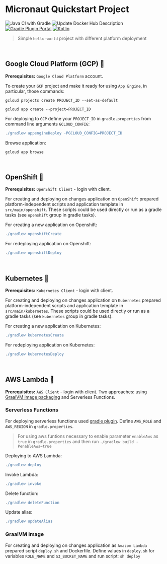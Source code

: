 # Micronaut Quickstart Project
![Java CI with Gradle](https://github.com/ElinaValieva/micronaut-quickstart/workflows/Java%20CI%20with%20Gradle/badge.svg?branch=master)
![Update Docker Hub Description](https://github.com/ElinaValieva/micronaut-quickstarts/workflows/Update%20Docker%20Hub%20Description/badge.svg?branch=master)
[![Gradle Plugin Portal](https://img.shields.io/maven-metadata/v/https/plugins.gradle.org/m2/com/google/cloud/tools/jib/com.google.cloud.tools.jib.gradle.plugin/maven-metadata.xml.svg?colorB=007ec6&label=gradle)](https://plugins.gradle.org/plugin/com.google.cloud.tools.jib)
[![Kotlin](https://img.shields.io/badge/Kotlin-1.3.72-orange.svg) ](https://kotlinlang.org/)
> Simple `hello-world` project with different platform deployment

&nbsp;
## Google Cloud Platform (GCP) 🚩
**Prerequisites:** `Google Cloud Platform` account. 

To create your `GCP` project and make it ready for using `App Engine`, in particular, those commands:
```shell
gcloud projects create PROJECT_ID --set-as-default

gcloud app create --project=PROJECT_ID
```

For deploying to `GCP` define your `PROJECT_ID` in `gradle.properties` from command line arguments `GCLOUD_CONFIG`: 

```gradle
./gradlew appengineDeploy -PGCLOUD_CONFIG=PROJECT_ID
```
Browse application:
```
gcloud app browse
```
&nbsp;

## OpenShift 🚩
**Prerequisites:** `OpenShift Client` - login with client. 

For creating and deploying on changes application on `OpenShift` prepared platform-independent scripts and application template in `src/main/openshift`. These scripts could be used directly or run as a gradle tasks (see `openshift` group in gradle tasks).

For creating a new application on Openshift: 
```gradle
./gradlew openshiftCreate
```
For redeploying application on Openshift: 
```gradle
./gradlew openshiftDeploy
```
&nbsp;

## Kubernetes 🚩
**Prerequisites:** `Kubernetes Client` - login with client. 

For creating and deploying on changes application on `Kubernetes` prepared platform-independent scripts and application template in `src/main/kubernetes`. These scripts could be used directly or run as a gradle tasks (see `kubernetes` group in gradle tasks).

For creating a new application on Kubernetes: 
```gradle
./gradlew kubernetesCreate
```
For redeploying application on Kubernetes: 
```gradle
./gradlew kubernetesDeploy
```
&nbsp;

## AWS Lambda 🚩
**Prerequisites:** `AWS Client` - login with client. Two approaches: using [GraalVM image packaging](https://github.com/micronaut-guides/micronaut-function-graalvm-aws-lambda-gateway) and Serverless Functions.

### Serverless Functions
For deploying serverless functions used [gradle plugin](https://github.com/classmethod/gradle-aws-plugin). Define `AWS_ROLE` and `AWS_REGION` in `gradle.properties`. 
> For using aws funtions necessary to enable parameter `enableAws` as `true` in `gradle.properties` and then run `./gradlew build -PenableAws=true`

Deploying to AWS Lambda: 
```gradle
./gradlew deploy
```

Invoke Lambda: 
```gradle
./gradlew invoke
```

Delete function:
```gradle
./gradlew deleteFunction
```

Update alias: 
```gradle
./gradlew updateAlias
```


### GraalVM image
For creating and deploying on changes application as `Amazom Lambda` prepared script `deploy.sh` and Dockerfile. Define values in `deploy.sh` for variables `ROLE_NAME` and `S3_BUCKET_NAME` and run script: `sh deploy`
